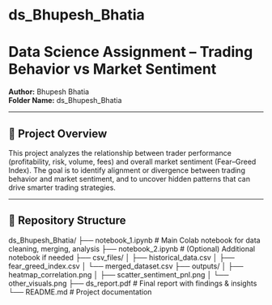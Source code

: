 # ds_Bhupesh_Bhatia
# Data Science Assignment – Trading Behavior vs Market Sentiment
**Author:** Bhupesh Bhatia  
**Folder Name:** ds_Bhupesh_Bhatia  

---

## 📌 Project Overview
This project analyzes the relationship between trader performance (profitability, risk, volume, fees) and overall market sentiment (Fear–Greed Index). The goal is to identify alignment or divergence between trading behavior and market sentiment, and to uncover hidden patterns that can drive smarter trading strategies.

---

## 📂 Repository Structure

ds_Bhupesh_Bhatia/
├── notebook_1.ipynb # Main Colab notebook for data cleaning, merging, analysis
├── notebook_2.ipynb # (Optional) Additional notebook if needed
├── csv_files/
│ ├── historical_data.csv
│ ├── fear_greed_index.csv
│ └── merged_dataset.csv
├── outputs/
│ ├── heatmap_correlation.png
│ ├── scatter_sentiment_pnl.png
│ └── other_visuals.png
├── ds_report.pdf # Final report with findings & insights
└── README.md # Project documentation

